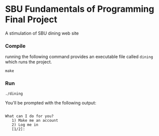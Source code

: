 # SBU Fundamentals of Programming Final Project
A stimulation of SBU dining web site

### Compile

running the following command provides an executable file called `dining` which runs the project.
~~~
make
~~~

### Run
~~~
./dining
~~~

You'll be prompted with the following output:
~~~

What can I do for you?
   1) Make me an account
   2) Log me in
   [1/2]: 
~~~
